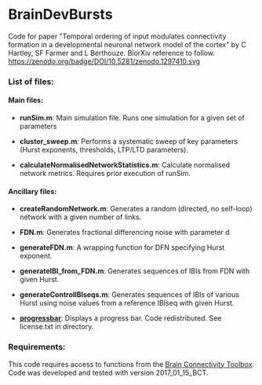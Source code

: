 # BrainDevBursts
Code for paper "Temporal ordering of input modulates connectivity formation in a developmental neuronal network model of the cortex" by C Hartley, SF Farmer and L Berthouze. 
BiorXiv reference to follow. 
https://zenodo.org/badge/DOI/10.5281/zenodo.1297410.svg


### List of files: 

#### Main files: 

* **runSim.m**: Main simulation file. Runs one simulation for a given set of parameters

* **cluster_sweep.m**: Performs a systematic sweep of key parameters (Hurst exponents, thresholds, LTP/LTD parameters). 

* **calculateNormalisedNetworkStatistics.m**: Calculate normalised network metrics. Requires prior execution of runSim. 


#### Ancillary files: 

* **createRandomNetwork.m**: Generates a random (directed, no self-loop) network with a given number of links.

* **FDN.m**: Generates fractional differencing noise with parameter d

* **generateFDN.m**: A wrapping function for DFN specifying Hurst exponent. 

* **generateIBI_from_FDN.m**: Generates sequences of IBIs from FDN with given Hurst. 

* **generateControlIBIseqs.m**: Generates sequences of IBIs of various Hurst using noise values from a reference IBIseq with given Hurst. 

* **[progressbar](https://uk.mathworks.com/matlabcentral/fileexchange/6922-progressbar)**: Displays a progress bar. Code redistributed. See license.txt in directory. 


### Requirements: 

This code requires access to functions from the [Brain Connectivity Toolbox](https://sites.google.com/site/bctnet/). Code was developed and tested with version 2017_01_15_BCT.  
